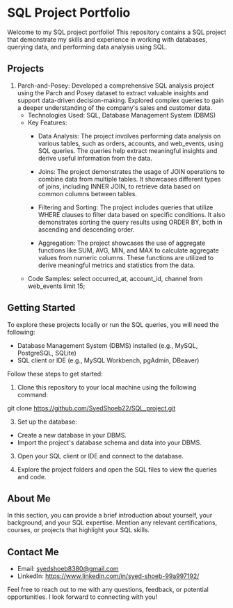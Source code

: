 # SQL Project Portfolio

Welcome to my SQL project portfolio! This repository contains a SQL project that demonstrate my skills and experience in working with databases, querying data, and performing data analysis using SQL.

## Projects

1. Parch-and-Posey: Developed a comprehensive SQL analysis project using the Parch and Posey dataset to extract valuable insights and support data-driven decision-making. Explored complex queries to gain a deeper understanding of the company's sales and customer data.
   - Technologies Used: SQL, Database Management System (DBMS)
   - Key Features:
       - Data Analysis: The project involves performing data analysis on various tables, such as orders, accounts, and web_events, using SQL queries. The queries help extract meaningful insights and derive useful information from the data.

      - Joins: The project demonstrates the usage of JOIN operations to combine data from multiple tables. It showcases different types of joins, including INNER JOIN, to retrieve data based on common columns between tables.

      - Filtering and Sorting: The project includes queries that utilize WHERE clauses to filter data based on specific conditions. It also demonstrates sorting the query results using ORDER BY, both in ascending and descending order.

      - Aggregation: The project showcases the use of aggregate functions like SUM, AVG, MIN, and MAX to calculate aggregate values from numeric columns. These functions are utilized to derive meaningful metrics and statistics from the data.
   - Code Samples: select occurred_at, account_id, channel from web_events limit 15;

## Getting Started

To explore these projects locally or run the SQL queries, you will need the following:

- Database Management System (DBMS) installed (e.g., MySQL, PostgreSQL, SQLite)
- SQL client or IDE (e.g., MySQL Workbench, pgAdmin, DBeaver)

Follow these steps to get started:

1. Clone this repository to your local machine using the following command:

git clone https://github.com/SyedShoeb22/SQL_project.git

3. Set up the database:
- Create a new database in your DBMS.
- Import the project's database schema and data into your DBMS.

3. Open your SQL client or IDE and connect to the database.

4. Explore the project folders and open the SQL files to view the queries and code.

## About Me

In this section, you can provide a brief introduction about yourself, your background, and your SQL expertise. Mention any relevant certifications, courses, or projects that highlight your SQL skills.

## Contact Me

- Email: syedshoeb8380@gmail.com
- LinkedIn: https://www.linkedin.com/in/syed-shoeb-99a997192/

Feel free to reach out to me with any questions, feedback, or potential opportunities. I look forward to connecting with you!
